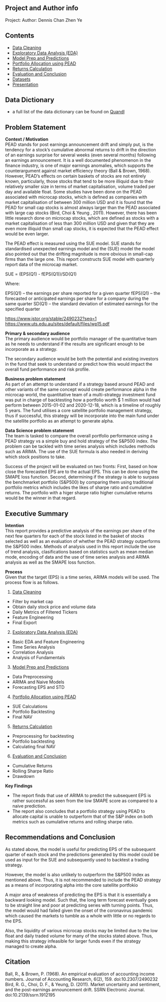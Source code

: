 ## Project and Author info
Project:
Author: Dennis Chan Zhen Ye


## Contents
- [Data Cleaning](code/01_data_cleaning.ipynb)
- [Exploratory Data Analysis (EDA)](code/02_eda.ipynb)
- [Model Prep and Predictions](code/03_data_cleaning_for_PEAD_and_EPS_STD_Predictions.ipynb)
- [Portfolio Allocation using PEAD](code/04_PEAD.ipynb)
- [Returns Calculation](code/05_returns_calculation.ipynb)
- [Evaluation and Conclusion](code/06_Evaluation_and_Conclusion.ipynb)
- [Datasets](datasets)
- [Presentation](presentation/Presentation.pdf)

## Data Dictionary
- a full list of the data dictionary can be found on [Quandl](https://www.quandl.com/databases/SF1/data) 

## Problem Statement
**Context / Motivation** <br />
PEAD stands for post earnings announcement drift and simply put, is the tendency for a stock’s cumulative abnormal returns to drift in the direction of an earnings surprise for several weeks (even several months) following an earnings announcement. It is a well documented phenomenon in the finance industry, is one of major earnings anomalies, which supports the counterargument against market efficiency theory (Ball & Brown, 1968). However, PEAD’s effects on certain baskets of stocks are not entirely known, particularly, those stocks that tend to be more illiquid due to their relatively smaller size in terms of market capitalisation, volume traded per day and available float. Some studies have been done on the PEAD associated with microcap stocks, which is defined as companies with market capitalisation of between 300 million USD and it is found that the PEAD for small cap stocks is almost always larger than the PEAD associated with large cap stocks (Bird, Choi & Yeung , 2011). However, there has been little research done on microcap stocks, which are defined as stocks with a market capitalisation of less than 300 million USD and given that they are even more illiquid than small cap stocks, it is expected that the PEAD effect would be even larger.

The PEAD effect is measured using the SUE model. SUE stands for standardised unexpected earnings model and the (SUE) model the model also pointed out that the drifting magnitude is more obvious in small-cap firms than the large one. This report constructs SUE model with quarterly report data of the microcap market.


SUE = (EPS(Q1) - fEPS(Q1))/SD(Q1)

Where:

EPS(Q1) – the earnings per share reported for a given quarter
fEPS(Q1) – the forecasted or anticipated earnings per share for a company during the same quarter
SD(Q1) – the standard deviation of estimated earnings for the specified quarter


https://www.jstor.org/stable/2490232?seq=1
https://www.uts.edu.au/sites/default/files/wp15.pdf




**Primary & secondary audience** <br />
The primary audience would be portfolio manager of the quantitative team as he needs to understand if the results are significant enough to be incorporate as a strategy.

The secondary audience would be both the potential and existing investors in the fund that seek to understand or predict how this would impact the overall fund performance and risk profile.


**Business problem statement** <br />
As part of an attempt to understand if a strategy based around PEAD and other variants of the same concept would create performance alpha in the microcap world, the quantitative team of a multi-strategy investment fund was put in charge of backtesting how a portfolio worth $ 1 million would had perform between  2015-01-02 and 2020-12-18, which is a timeline of roughly 5 years. The fund utilises a core satellite portfolio management strategy, thus if successful, this strategy will be incorporate into the main fund under the satellite portfolio as an attempt to generate alpha.

**Data Science problem statement** <br />
The team is tasked to compare the overall portfolio performance using a PEAD strategy vs a simple buy and hold strategy of the S&P500 index. The problem can be tackled with time series analysis which includes methods such as ARIMA. The use of the SUE formula is also needed in deriving which stock positions to take.

Success of the project will be evaluated on two fronts:
First, based on how close the forecasted EPS are to the actual EPS. This can be done using the SMAPE loss function.
Second, determining if the strategy is able to surpass the benchmarket portfolio (S&P500) by comparing them using traditional portfolio metrics which includes the likes of sharpe ratio and cumulative returns. The portfolio with a higer sharpe ratio higher cumulative returns would be the winner in that regard.




## Executive Summary
**Intention** <br />
This report provides a predictive analysis of the earnings per share of the next few quarters for each of the stock listed in the basket of stocks selected as well as an evaluation of whether the PEAD strategy outperforms the S&P500 index. Methods of analysis used in this report include the use of trend analysis, clasifications based on statistics such as mean median mode, encoding of data and the use of time series analysis and ARIMA analysis as well as the SMAPE loss function.


**Process** <br />
Given that the target (EPS) is a time series, ARIMA models will be used. The process flow is as follows.

1. [Data Cleaning](code/01_data_cleaning.ipynb)
 - Filter by market cap
 - Obtain daily stock price and volume data
 - Daily Metrics of Filtered Tickers
 - Feature Engineering
 - Final Export 

2. [Exploratory Data Analysis (EDA)](code/02_eda.ipynb)
 - Basic EDA and Feature Engineering
 - Time Series Analysis
 - Correlation Analysis
 - Analysis of Fundamentals
 
3. [Model Prep and Predictions](code/03_data_cleaning_for_PEAD_and_EPS_STD_Predictions.ipynb)
 - Data Preprocessing
 - ARIMA and Naive Models
 - Forecasting EPS and STD

4. [Portfolio Allocation using PEAD](code/04_PEAD.ipynb)
 - SUE Calculations
 - Portfolio Backtesting
 - Final NAV

5. [Returns Calculation](code/05_returns_calculation.ipynb)
 - Preprocessing for backtesting
 - Portfolio backtesting
 - Calculating final NAV
 
6. [Evaluation and Conclusion](code/06_Evaluation_and_Conclusion.ipynb)
 - Cumulative Returns
 - Rolling Sharpe Ratio
 - Drawdown



**Key Findings** <br />
- The report finds that use of ARIMA to predict the subsequent EPS is rather successful as seen from the low SMAPE score as compared to a naive prediction. 
- The report also concludes that a portfolio strategy using PEAD to allocate capital is unable to outperform that of the S&P index on both metrics such as cumulative returns and rolling sharpe ratio.


## Recommendations and Conclusion
As stated above, the model is useful for predicting EPS of the subsequent quarter of each stock and the predictions generated by this model could be used as input for the SUE and subsequently used to backtest a trading strategy.

However, the model is also unlikely to outperform the S&P500 index as mentioned above. Thus, it is not recommended to include the PEAD strategy as a means of incorporating alpha into the core satellite portfokio

A major area of weakness of predicting the EPS is that it is essentially a backward looking model. Such that, the long term forecast eventually goes to be straight line and poor at predicting series with turning points. Thus, the model would had failed given the onset of the coronavirus pandemic which caused the markets to tumble as a whole with little or no regards to the EPS.

Also, the liquidity of various microcap stocks may be limited due to the low float and daily traded volume for many of the stocks stated above. Thus, making this strategy infeasible for larger funds even if the strategy managed to create alpha.

## Citation
Ball, R., &amp; Brown, P. (1968). An empirical evaluation of accounting income numbers. Journal of Accounting Research, 6(2), 159. doi:10.2307/2490232
Bird, R. G., Choi, D. F., &amp; Yeung, D. (2011). Market uncertainty and sentiment, and the post-earnings announcement drift. SSRN Electronic Journal. doi:10.2139/ssrn.1912195
